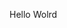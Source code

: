 Hello Wolrd































































































































































































































































































































































































































































































































































































































































































































































































































































































































































































































































































































































































































































































































































































































































































































































































































































































































































































































































































































































































































































































































































































































































































































































































































































































































































































































































































































































































































































































































































































































































































































































































































































































































































































































































































































































































































































































































